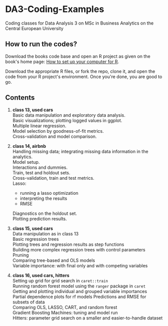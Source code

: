 # DA3-Coding-Examples

Coding classes for Data Analysis 3 on MSc in Business Analytics on the Central European University

## How to run the codes?

Download the books code base and open an R project as given on the book's home page: [How to set up your computer for R](https://gabors-data-analysis.com/howto-r/).

Download the appropriate R files, or fork the repo, clone it, and open the code from your R project's environment. Once you're done, you are good to go.

## Contents

1. **class 13, used cars**<br>
Basic data manipulation and exploratory data analysis.<br>
Basic visualizations; plotting logged values in ggplot.<br>
Multiple linear regression.<br>
Model selection by goodness-of-fit metrics.<br>
Cross-validation and model comparison.

2. **class 14, airbnb**<br>
Handling missing data; integrating missing data information in the analytics.<br>
Model setup.<br>
Interactions and dummies.<br>
Train, test and holdout sets.<br>
Cross-validation, train and test metrics.<br>
Lasso:
    - running a lasso optimization
    - interpreting the results
    - RMSE<br>

    Diagnostics on the holdout set.<br>
    Plotting prediction results.

3. **class 15, used cars**<br>
Data manipulation as in class 13<br>
Basic regression trees<br>
Plotting trees and regression results as step functions<br>
Building more complex regression trees with control parameters<br>
Pruning<br>
Comparing tree-based and OLS models<br>
Variable importance: with final only and with competing variables<br>

4. **class 16, used cars, hitters**<br>
Setting up grid for grid search in `caret::train`<br>
Running random forest model using the `ranger` package in `caret`<br>
Getting and plotting individual and grouped variable importances<br>
Partial dependence plots for rf models
Predictions and RMSE for subsets of data<br>
Comparing OLS, LASSO, CART, and random forest<br>
Gradient Boosting Machines: tuning and model run<br>
Hitters: parameter grid search on a smaller and easier-to-handle dataset<br>
